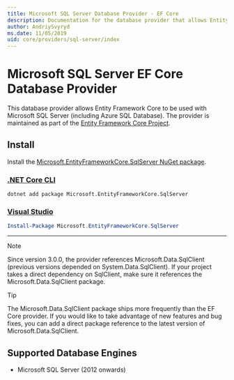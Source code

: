 ```yaml
---
title: Microsoft SQL Server Database Provider - EF Core
description: Documentation for the database provider that allows Entity Framework Core to be used with Microsoft SQL Server
author: AndriySvyryd
ms.date: 11/05/2019
uid: core/providers/sql-server/index
---
```

# Microsoft SQL Server EF Core Database Provider

This database provider allows Entity Framework Core to be used with Microsoft SQL Server (including Azure SQL Database). The provider is maintained as part of the [Entity Framework Core Project](https://github.com/dotnet/efcore).

## Install

Install the [Microsoft.EntityFrameworkCore.SqlServer NuGet package](https://www.nuget.org/packages/Microsoft.EntityFrameworkCore.SqlServer/).

### [.NET Core CLI](#tab/dotnet-core-cli)

```dotnetcli
dotnet add package Microsoft.EntityFrameworkCore.SqlServer
```

### [Visual Studio](#tab/vs)

```powershell
Install-Package Microsoft.EntityFrameworkCore.SqlServer
```

***

> [!NOTE]
> Since version 3.0.0, the provider references Microsoft.Data.SqlClient (previous versions depended on System.Data.SqlClient). If your project takes a direct dependency on SqlClient, make sure it references the Microsoft.Data.SqlClient package.

>[!TIP]
> The Microsoft.Data.SqlClient package ships more frequently than the EF Core provider. If you would like to take advantage of new features and bug fixes, you can add a direct package reference to the latest version of Microsoft.Data.SqlClient.  

## Supported Database Engines

* Microsoft SQL Server (2012 onwards)
